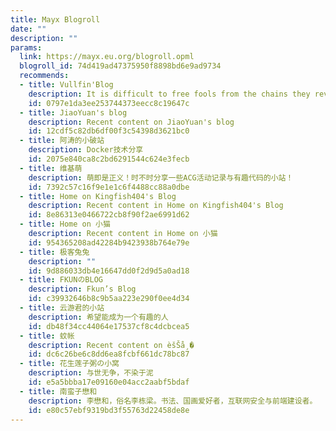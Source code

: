 ```yaml
---
title: Mayx Blogroll
date: ""
description: ""
params:
  link: https://mayx.eu.org/blogroll.opml
  blogroll_id: 74d419ad47375950f8898bd6e9ad9734
  recommends:
  - title: Vullfin'Blog
    description: It is difficult to free fools from the chains they revere_______Voltaire
    id: 0797e1da3ee253744373eecc8c19647c
  - title: JiaoYuan's blog
    description: Recent content on JiaoYuan's blog
    id: 12cdf5c82db6df00f3c54398d3621bc0
  - title: 阿涛的小破站
    description: Docker技术分享
    id: 2075e840ca8c2bd6291544c624e3fecb
  - title: 维基萌
    description: 萌即是正义！时不时分享一些ACG活动记录与有趣代码的小站！
    id: 7392c57c16f9e1e1c6f4488cc88a0dbe
  - title: Home on Kingfish404's Blog
    description: Recent content in Home on Kingfish404's Blog
    id: 8e86313e0466722cb8f90f2ae6991d62
  - title: Home on 小猫
    description: Recent content in Home on 小猫
    id: 954365208ad42284b9423938b764e79e
  - title: 极客兔兔
    description: ""
    id: 9d886033db4e16647dd0f2d9d5a0ad18
  - title: FKUNのBLOG
    description: Fkun’s Blog
    id: c39932646b8c9b5aa223e290f0ee4d34
  - title: 云游君的小站
    description: 希望能成为一个有趣的人
    id: db48f34cc44064e17537cf8c4dcbcea5
  - title: 蚊帐
    description: Recent content on èšŠå¸�
    id: dc6c26be6c8dd6ea8fcbf661dc78bc87
  - title: 花生莲子粥の小窝
    description: 与世无争，不染于泥
    id: e5a5bbba17e09160e04acc2aabf5bdaf
  - title: 南蛮子懋和
    description: 李懋和，俗名李栋梁。书法、国画爱好者，互联网安全与前端建设者。
    id: e80c57ebf9319bd3f55763d22458de8e
---
```

